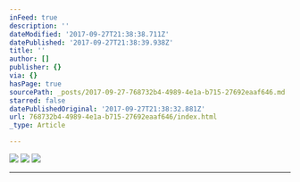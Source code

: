 ```yaml
---
inFeed: true
description: ''
dateModified: '2017-09-27T21:38:38.711Z'
datePublished: '2017-09-27T21:38:39.938Z'
title: ''
author: []
publisher: {}
via: {}
hasPage: true
sourcePath: _posts/2017-09-27-768732b4-4989-4e1a-b715-27692eaaf646.md
starred: false
datePublishedOriginal: '2017-09-27T21:38:32.881Z'
url: 768732b4-4989-4e1a-b715-27692eaaf646/index.html
_type: Article

---
```

![](https://the-grid-user-content.s3-us-west-2.amazonaws.com/a6599599-441f-440f-aa57-0ffc6abfa113.jpg)
![](https://the-grid-user-content.s3-us-west-2.amazonaws.com/4c651dfa-449d-4ced-a3d5-923018241da3.jpg)
![](https://the-grid-user-content.s3-us-west-2.amazonaws.com/78a56843-25bc-4577-8948-ca384b096053.jpg)

---